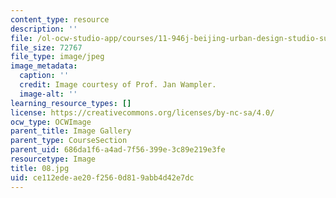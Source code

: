 ```yaml
---
content_type: resource
description: ''
file: /ol-ocw-studio-app/courses/11-946j-beijing-urban-design-studio-summer-2004/ce112edeae20f2560d819abb4d42e7dc_08.jpg
file_size: 72767
file_type: image/jpeg
image_metadata:
  caption: ''
  credit: Image courtesy of Prof. Jan Wampler.
  image-alt: ''
learning_resource_types: []
license: https://creativecommons.org/licenses/by-nc-sa/4.0/
ocw_type: OCWImage
parent_title: Image Gallery
parent_type: CourseSection
parent_uid: 686da1f6-a4ad-7f56-399e-3c89e219e3fe
resourcetype: Image
title: 08.jpg
uid: ce112ede-ae20-f256-0d81-9abb4d42e7dc
---
```

